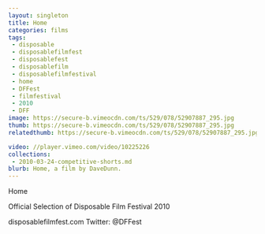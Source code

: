 ```yaml
---
layout: singleton
title: Home
categories: films
tags:
 - disposable
 - disposablefilmfest
 - disposablefest
 - disposablefilm
 - disposablefilmfestival
 - home
 - DFFest
 - filmfestival
 - 2010
 - DFF
image: https://secure-b.vimeocdn.com/ts/529/078/52907887_295.jpg
thumb: https://secure-b.vimeocdn.com/ts/529/078/52907887_295.jpg
relatedthumb: https://secure-b.vimeocdn.com/ts/529/078/52907887_295.jpg

video: //player.vimeo.com/video/10225226
collections:
 - 2010-03-24-competitive-shorts.md
blurb: Home, a film by DaveDunn.
---
```


Home

Official Selection of Disposable Film Festival 2010

disposablefilmfest.com
Twitter: @DFFest